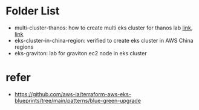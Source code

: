 # Folder List
- multi-cluster-thanos: how to create multi eks cluster for thanos lab [link](https://panlm.github.io/EKS/solutions/monitor/POC-prometheus-ha-architect-with-thanos/), [link](https://panlm.github.io/EKS/cluster/eks-cluster-with-terraform/)
- eks-cluster-in-china-region: verified to create eks cluster in AWS China regions
- eks-graviton: lab for graviton ec2 node in eks cluster

# refer
- https://github.com/aws-ia/terraform-aws-eks-blueprints/tree/main/patterns/blue-green-upgrade



